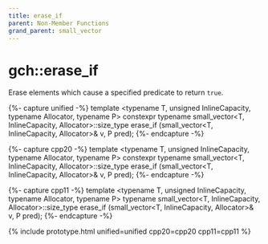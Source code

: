 ```yaml
---
title: erase_if
parent: Non-Member Functions
grand_parent: small_vector
---
```


# gch::erase_if

Erase elements which cause a specified predicate to return `true`.

{%- capture unified -%}
template <typename T, unsigned InlineCapacity, typename Allocator, typename P&gt;
<span class="cpp20">constexpr</span>
typename small_vector<T, InlineCapacity, Allocator&gt;::size_type
erase_if (small_vector<T, InlineCapacity, Allocator&gt;& v, P pred);
{%- endcapture -%}

{%- capture cpp20 -%}
template <typename T, unsigned InlineCapacity, typename Allocator, typename P>
constexpr
typename small_vector<T, InlineCapacity, Allocator>::size_type
erase_if (small_vector<T, InlineCapacity, Allocator>& v, P pred);
{%- endcapture -%}

{%- capture cpp11 -%}
template <typename T, unsigned InlineCapacity, typename Allocator, typename P>
typename small_vector<T, InlineCapacity, Allocator>::size_type
erase_if (small_vector<T, InlineCapacity, Allocator>& v, P pred);
{%- endcapture -%}

{% include prototype.html unified=unified cpp20=cpp20 cpp11=cpp11 %}
